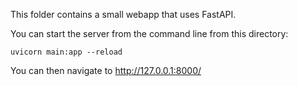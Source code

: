 This folder contains a small webapp that uses FastAPI.

You can start the server from the command line from this directory:

```
uvicorn main:app --reload
```

You can then navigate to http://127.0.0.1:8000/
